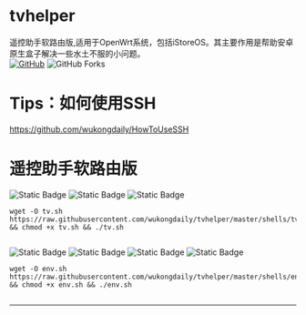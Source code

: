 # tvhelper
遥控助手软路由版,适用于OpenWrt系统，包括iStoreOS。其主要作用是帮助安卓原生盒子解决一些水土不服的小问题。<br>
[![GitHub](https://img.shields.io/github/license/wukongdaily/tvhelper.svg?label=LICENSE&logo=github&logoColor=%20)](https://github.com/wukongdaily/tvhelper/blob/master/LICENSE)
![GitHub Forks](https://img.shields.io/github/forks/wukongdaily/tvhelper.svg?style=flat&logo=appveyor&label=Forks&logo=github)

# Tips：如何使用SSH
https://github.com/wukongdaily/HowToUseSSH

# 遥控助手软路由版
<img alt="Static Badge" src="https://img.shields.io/badge/Bash-0?style=flat-square&logoColor=8A2BE2&label=%E7%8E%AF%E5%A2%83&labelColor=000000&color=6F00D2">  <img alt="Static Badge" src="https://img.shields.io/badge/x86%E8%BD%AF%E8%B7%AF%E7%94%B1-0?style=flat-square&logoColor=8A2BE2&label=%E5%9E%8B%E5%8F%B7&labelColor=000000&color=8F4586">  <img alt="Static Badge" src="https://img.shields.io/badge/ARM%E8%BD%AF%E8%B7%AF%E7%94%B1-0?style=flat-square&logoColor=8A2BE2&label=%E5%9E%8B%E5%8F%B7&labelColor=000000&color=8F4586">
<br>

```
wget -O tv.sh https://raw.githubusercontent.com/wukongdaily/tvhelper/master/shells/tv.sh && chmod +x tv.sh && ./tv.sh


```

<img alt="Static Badge" src="https://img.shields.io/badge/sh-0?style=flat-square&logoColor=8A2BE2&label=%E7%8E%AF%E5%A2%83&labelColor=000000&color=009100"> <img alt="Static Badge" src="https://img.shields.io/badge/MT3000-0?style=flat-square&logoColor=8A2BE2&label=%E5%9E%8B%E5%8F%B7&labelColor=000000&color=2828FF"> <img alt="Static Badge" src="https://img.shields.io/badge/MT2500A-0?style=flat-square&logoColor=8A2BE2&label=%E5%9E%8B%E5%8F%B7&labelColor=000000&color=D94600"> <img alt="Static Badge" src="https://img.shields.io/badge/MT6000-0?style=flat-square&logoColor=8A2BE2&label=%E5%9E%8B%E5%8F%B7&labelColor=000000&color=336666">




```
wget -O env.sh https://raw.githubusercontent.com/wukongdaily/tvhelper/master/shells/env.sh && chmod +x env.sh && ./env.sh


```

***
